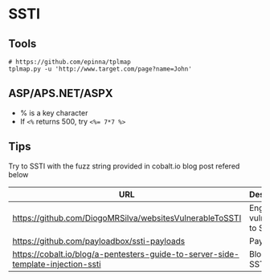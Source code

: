 # SSTI

## Tools

```
# https://github.com/epinna/tplmap
tplmap.py -u 'http://www.target.com/page?name=John'
```

## ASP/APS.NET/ASPX

- % is a key character
- If ```<%``` returns 500, try ```<%= 7*7 %>```

## Tips

Try to SSTI with the fuzz string provided in cobalt.io blog post refered below


| URL | Description |
|---|---|
| https://github.com/DiogoMRSilva/websitesVulnerableToSSTI | Engines vulnerable to SSTI |
| https://github.com/payloadbox/ssti-payloads | Payloads |
| https://cobalt.io/blog/a-pentesters-guide-to-server-side-template-injection-ssti | Blog about SSTI |
